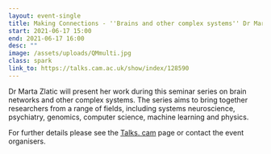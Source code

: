 ```yaml
---
layout: event-single
title: Making Connections - ''Brains and other complex systems'' Dr Marta Zlatic
start: 2021-06-17 15:00
end: 2021-06-17 16:00
desc: ""
image: /assets/uploads/QMmulti.jpg
class: spark
link_to: https://talks.cam.ac.uk/show/index/128590
---
```

Dr Marta Zlatic will present her work during this seminar series on brain networks and other complex systems. The series aims to bring together researchers from a range of fields, including systems neuroscience, psychiatry, genomics, computer science, machine learning and physics.

For further details please see the [Talks. cam](https://talks.cam.ac.uk/talk/index/195388) page or contact the event organisers.